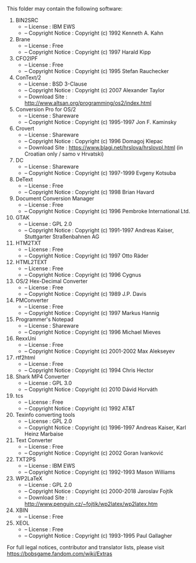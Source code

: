 ﻿This folder may contain the following software:

1. BIN2SRC
   - – License : IBM EWS
   - – Copyright Notice : Copyright (c) 1992 Kenneth A. Kahn
2. Brane
   - – License : Free
   - – Copyright Notice : Copyright (c) 1997 Harald Kipp
3. CFO2IPF
   - – License : Free
   - – Copyright Notice : Copyright (c) 1995 Stefan Rauchecker
4. ConText/2
   - – License : BSD 3-Clause
   - – Copyright Notice : Copyright (c) 2007 Alexander Taylor
   - – Download Site : http://www.altsan.org/programming/os2/index.html
5. Conversion Pro for OS/2
   - – License : Shareware
   - – Copyright Notice : Copyright (c) 1995-1997 Jon F. Kaminsky
6. Crovert
   - – License : Shareware
   - – Copyright Notice : Copyright (c) 1996 Domagoj Klepac
   - – Download Site : https://www.blagi.net/hrslova/hrslovpl.html (in Croatian only / samo v Hrvatski)
7. DC
   - – License : Shareware
   - – Copyright Notice : Copyright (c) 1997-1999 Evgeny Kotsuba
8. DeText
   - – License : Free
   - – Copyright Notice : Copyright (c) 1998 Brian Havard
9. Document Conversion Manager
   - – License : Free
   - – Copyright Notice : Copyright (c) 1996 Pembroke International Ltd.
10. GTAK
    - – License : GPL 2.0
    - – Copyright Notice : Copyright (c) 1991-1997 Andreas Kaiser, Stuttgarter Straßenbahnen AG
11. HTM2TXT
    - – License : Free
    - – Copyright Notice : Copyright (c) 1997 Otto Räder
12. HTML2TEXT
    - – License : Free
    - – Copyright Notice : Copyright (c) 1996 Cygnus
13. OS/2 Hex-Decimal Converter
    - – License : Free
    - – Copyright Notice : Copyright (c) 1989 J.P. Davis
14. PMConverter
    - – License : Free
    - – Copyright Notice : Copyright (c) 1997 Markus Hannig
15. Programmer's Notepad
    - – License : Shareware
    - – Copyright Notice : Copyright (c) 1996 Michael Mieves
16. RexxUni
    - – License : Free
    - – Copyright Notice : Copyright (c) 2001-2002 Max Alekseyev
17. rtf2html
    - – License : Free
    - – Copyright Notice : Copyright (c) 1994 Chris Hector
18. Shark MP4 Converter
    - – License : GPL 3.0
    - – Copyright Notice : Copyright (c) 2010 Dávid Horváth
19. tcs
    - – License : Free
    - – Copyright Notice : Copyright (c) 1992 AT&T
20. Texinfo converting tools
    - – License : GPL 2.0
    - – Copyright Notice : Copyright (c) 1996-1997 Andreas Kaiser, Karl Heinz Marbaise
21. Text Converter
    - – License : Free
    - – Copyright Notice : Copyright (c) 2002 Goran Ivanković
22. TXT2PS
    - – License : IBM EWS
    - – Copyright Notice : Copyright (c) 1992-1993 Mason Williams
23. WP2LaTeX
    - – License : GPL 2.0
    - – Copyright Notice : Copyright (c) 2000-2018 Jaroslav Fojtík
    - – Download Site : http://www.penguin.cz/~fojtik/wp2latex/wp2latex.htm
24. XBIN
    - – License : Free
25. XEOL
    - – License : Free
    - – Copyright Notice : Copyright (c) 1993-1995 Paul Gallagher

For full legal notices, contributor and translator lists, please visit https://bobsgame.fandom.com/wiki/Extras

